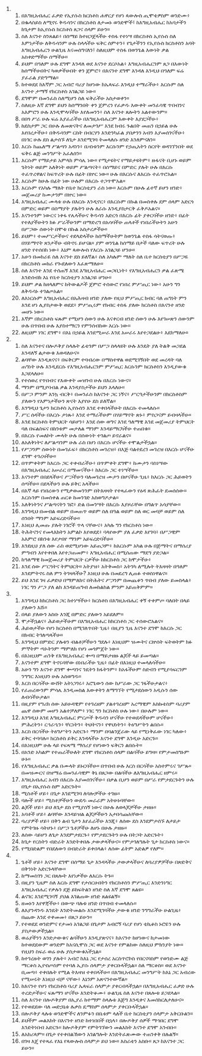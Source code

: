 <ol>
  <li>
    <ol>
      <li>በእግዚአብሔር ፈቃድ የኢየሱስ ክርስቶስ ሐዋርያ የሆነ ጳውሎስ ጢሞቴዎስም ወንድሙ፥</li>
      <li>በቈላስይስ ለሚኖሩ ቅዱሳንና በክርስቶስ ለታመኑ ወንድሞች፤ ከእግዚአብሔር ከአባታችን ከጌታም ከኢየሱስ ክርስቶስ ጸጋና ሰላም ይሁን።</li>
      <li>ስለ እናንተ ስንጸልይ፥ በሰማይ ከተዘጋጀላችሁ ተስፋ የተነሣ በክርስቶስ ኢየሱስ ስለ እምነታችሁ ለቅዱሳንም ሁሉ ስላላችሁ ፍቅር ሰምተን፥ የጌታችንን የኢየሱስ ክርስቶስን አባት እግዚአብሔርን ሁልጊዜ እናመሰግናለን፤ ስለዚህም ተስፋ በወንጌል እውነት ቃል አስቀድማችሁ ሰማችሁ።</li>
      <li>ይህም በዓለም ሁሉ ደግሞ እንዳለ ወደ እናንተ ደርሶአል፥ እግዚአብሔርንም ጸጋ በእውነት ከሰማችሁበትና ካወቃችሁበት ቀን ጀምሮ፥ በእናንተ ደግሞ እንዳለ እንዲህ በዓለም ፍሬ ያፈራል ያድግማል።</li>
      <li>ከተወደደ ከእኛም ጋር አብሮ ባሪያ ከሆነው ከኤጳፍራ እንዲህ ተማራችሁ፥ እርሱም ስለ እናንተ ታማኝ የክርስቶስ አገልጋይ ነው።</li>
      <li>ደግሞም በመንፈስ ስለሚሆን ስለ ፍቅራችሁ አስታወቀን።</li>
      <li>ስለዚሁ እኛ ደግሞ ይህን ከሰማንበት ቀን ጀምረን የፈቃዱ እውቀት መንፈሳዊ ጥበብንና አእምሮን ሁሉ እንዲሞላባችሁ እየለመንን፥ ስለ እናንተ ጸሎትን አልተውንም።</li>
      <li>በበጎ ሥራ ሁሉ ፍሬ እያፈራችሁ በእግዚአብሔርም እውቀት እያደጋችሁ፥</li>
      <li>ከደስታም ጋር በሁሉ ለመጽናትና ለመታገሥ እንደ ክብሩ ጉልበት መጠን በኃይል ሁሉ እየበረታችሁ፥ በቅዱሳንም ርስት በብርሃን እንድንካፈል ያበቃንን አብን እያመሰገናችሁ፥ በነገር ሁሉ ደስ ልታሰኙ ለጌታ እንደሚገባ ትመላለሱ ዘንድ እንለምናለን።</li>
      <li>እርሱ ከጨለማ ሥልጣን አዳነን፥ ቤዛነቱንም እርሱንም የኃጢአትን ስርየት ወዳገኘንበት ወደ ፍቅሩ ልጅ መንግሥት አፈለሰን።</li>
      <li>እርሱም የማይታይ አምላክ ምሳሌ ነው። የሚታዩትና የማይታዩትም፥ ዙፋናት ቢሆኑ ወይም ጌትነት ወይም አለቅነት ወይም ሥልጣናት፥ በሰማይና በምድር ያሉት ሁሉ በእርሱ ተፈጥረዋልና ከፍጥረት ሁሉ በፊት በኵር ነው። ሁሉ በእርሱና ለእርሱ ተፈጥሮአል።</li>
      <li>እርሱም ከሁሉ በፊት ነው ሁሉም በእርሱ ተጋጥሞአል።</li>
      <li>እርሱም የአካሉ ማለት የቤተ ክርስቲያን ራስ ነው። እርሱም በሁሉ ፊተኛ ይሆን ዘንድ፥ መጀመሪያ ከሙታንም በኵር ነው።</li>
      <li>እግዚአብሔር ሙላቱ ሁሉ በእርሱ እንዲኖር፥ በእርሱም በኩል በመስቀሉ ደም ሰላም አድርጎ በምድር ወይም በሰማያት ያሉትን ሁሉ ለራሱ እንዲያስታርቅ ፈቅዶአልና።</li>
      <li>እናንተንም ነውርና ነቀፋ የሌላችሁና ቅዱሳን አድርጎ በእርሱ ፊት ያቀርባችሁ ዘንድ፥ በፊት የተለያችሁትን ክፉ ሥራችሁንም በማድረግ በአሳባችሁ ጠላቶች የነበራችሁትን አሁን በሥጋው ሰውነት በሞቱ በኩል አስታረቃችሁ።</li>
      <li>ይህም፥ ተመሥርታችሁና ተደላድላችሁ ከሰማችሁትም ከወንጌል ተስፋ ሳትናወጡ፥ በሃይማኖት ጸንታችሁ ብትኖሩ ይሆናል። ያም ወንጌል ከሰማይ በታች ባለው ፍጥረት ሁሉ ዘንድ የተሰበከ ነው፥ እኔም ጳውሎስ የእርሱ አገልጋይ ሆንሁ።</li>
      <li>አሁን በመከራዬ ስለ እናንተ ደስ ይለኛል፥ ስለ አካሉም ማለት ስለ ቤተ ክርስቲያን በሥጋዬ በክርስቶስ መከራ የጐደለውን እፈጽማለሁ።</li>
      <li>ስለ እናንተ እንደ ተሰጠኝ እንደ እግዚአብሔር መጋቢነት፥ የእግዚአብሔርን ቃል ፈጽሜ እንድሰብክ እኔ የቤተ ክርስቲያን አገልጋይ ሆንሁ።</li>
      <li>ይህም ቃል ከዘላለምና ከትውልዶች ጀምሮ ተሰውሮ የነበረ ምሥጢር ነው፥ አሁን ግን ለቅዱሳኑ ተገልጦአል።</li>
      <li>ለእነርሱም እግዚአብሔር በአሕዛብ ዘንድ ያለው የዚህ ምሥጢር ክብር ባለ ጠግነት ምን እንደ ሆነ ሊያስታውቅ ወደደ፥ ምሥጢሩም የክብር ተስፋ ያለው ክርስቶስ በእናንተ ዘንድ መሆኑ ነው።</li>
      <li>እኛም በክርስቶስ ፍጹም የሚሆን ሰውን ሁሉ እናቀርብ ዘንድ ሰውን ሁሉ እየገሠጽን ሰውንም ሁሉ በጥበብ ሁሉ እያስተማርን የምንሰብከው እርሱ ነው።</li>
      <li>ለዚህም ነገር ደግሞ፥ በእኔ በኃይል እንደሚሠራ እንደ አሠራሩ እየተጋደልሁ፥ እደክማለሁ።</li>
    </ol>
  </li>
  <li>
    <ol>
      <li>ስለ እናንተና በሎዶቅያ ስላሉት ፊቴንም በሥጋ ስላላዩት ሁሉ እንዴት ያለ ትልቅ መጋደል እንዳለኝ ልታውቁ እወዳለሁና።</li>
      <li>ልባቸው እንዲጸናና፥ በፍቅርም ተባብረው በማስተዋል ወደሚገኝበት ወደ መረዳት ባለ ጠግነት ሁሉ እንዲደርሱ የእግዚአብሔርንም ምሥጢር እርሱንም ክርስቶስን እንዲያውቁ እጋደላለሁ።</li>
      <li>የተሰወረ የጥበብና የእውቀት መዝገብ ሁሉ በእርሱ ነውና።</li>
      <li>ማንም በሚያባብል ቃል እንዳያስታችሁ ይህን እላለሁ።</li>
      <li>በሥጋ ምንም እንኳ ብርቅ፥ በመንፈስ ከእናንተ ጋር ነኝና፥ ሥርዓታችሁንም በክርስቶስም ያለውን የእምነታችሁን ጽናት እያየሁ ደስ ይለኛል።</li>
      <li>እንግዲህ ጌታን ክርስቶስ ኢየሱስን እንደ ተቀበላችሁት በእርሱ ተመላለሱ።</li>
      <li>ሥር ሰዳችሁ በእርሱ ታነጹ፥ እንደ ተማራችሁም በሃይማኖት ጽኑ፥ ምስጋናም ይብዛላችሁ።</li>
      <li>እንደ ክርስቶስ ትምህርት ሳይሆን፥ እንደ ሰው ወግና እንደ ዓለማዊ እንደ መጀመሪያ ትምህርት ባለ በፍልስፍና በከንቱም መታለል ማንም እንዳይማርካችሁ ተጠበቁ።</li>
      <li>በእርሱ የመለኮት ሙላት ሁሉ በሰውነት ተገልጦ ይኖራልና።</li>
      <li>ለአለቅነትና ለሥልጣንም ሁሉ ራስ በሆነ በእርሱ ሆናችሁ ተሞልታችኋል።</li>
      <li>የሥጋንም ሰውነት በመገፈፍ፥ በክርስቶስ መገረዝ፥ በእጅ ባልተደረገ መገረዝ በእርሱ ሆናችሁ ደግሞ ተገረዛችሁ።</li>
      <li>በጥምቀትም ከእርሱ ጋር ተቀብራችሁ፥ በጥምቀት ደግሞ፥ ከሙታን ባስነሣው በእግዚአብሔር አሠራር በማመናችሁ፥ ከእርሱ ጋር ተነሣችሁ።</li>
      <li>እናንተም በበደላችሁና ሥጋችሁን ባለመገረዝ ሙታን በሆናችሁ ጊዜ፥ ከእርሱ ጋር ሕይወትን ሰጣችሁ። በደላችሁን ሁሉ ይቅር አላችሁ።</li>
      <li>በእኛ ላይ የነበረውን የሚቃወመንንም በትእዛዛት የተጻፈውን የዕዳ ጽሕፈት ደመሰሰው። እርሱንም በመስቀል ጠርቆ ከመንገድ አስወግዶታል።</li>
      <li>አለቅነትንና ሥልጣናትን ገፎ፥ ድል በመንሣት በእርሱ እያዞራቸው በግልጥ አሳያቸው።</li>
      <li>እንግዲህ በመብል ወይም በመጠጥ ወይም ስለ በዓል ወይም ስለ ወር መባቻ ወይም ስለ ሰንበት ማንም አይፍረድባችሁ።</li>
      <li>እነዚህ ሊመጡ ያሉት ነገሮች ጥላ ናቸውና፥ አካሉ ግን የክርስቶስ ነው።</li>
      <li>ትሕትናንና የመላእክትን አምልኮ እየወደደ፥ ባላየውም ያለ ፈቃድ እየገባ፥ በሥጋዊም አእምሮ በከንቱ እየታበየ ማንም አይፍረድባችሁ።</li>
      <li>እንደዚህ ያለ ሰው ራስ ወደሚሆነው አይጠጋም፥ ከእርሱም አካል ሁሉ በጅማትና በማሰሪያ ምግብን እየተቀበለ እየተጋጠመም፥ እግዚአብሔር በሚሰጠው ማደግ ያድጋል።</li>
      <li>ከዓለማዊ ከመጀመሪያ ትምህርት ርቃችሁ ከክርስቶስ ጋር ከሞታችሁ፥</li>
      <li>እንደ ሰው ሥርዓትና ትምህርት። አትያዝ፥ አትቅመስ፥ አትንካ ለሚሉት ትእዛዛት በዓለም እንደምትኖሩ ስለ ምን ትገዛላችሁ? እነዚህ ሁሉ በመደረግ ሊጠፉ ተወስነዋልና።</li>
      <li>ይህ እንደ ገዛ ፈቃድህ በማምለክና በትሕትና ሥጋንም በመጨቆን ጥበብ ያለው ይመስላል፥ ነገር ግን ሥጋ ያለ ልክ እንዳይጠግብ ለመከልከል ምንም አይጠቅምም።</li>
    </ol>
  </li>
  <li>
    <ol>
      <li>እንግዲህ ከክርስቶስ ጋር ከተነሣችሁ፥ ክርስቶስ በእግዚአብሔር ቀኝ ተቀምጦ ባለበት በላይ ያለውን እሹ።</li>
      <li>በላይ ያለውን አስቡ እንጂ በምድር ያለውን አይደለም።</li>
      <li>ሞታችኋልና፥ ሕይወታችሁም በእግዚአብሔር ከክርስቶስ ጋር ተሰውሮአልና።</li>
      <li>ሕይወታችሁ የሆነ ክርስቶስ በሚገለጥበት ጊዜ፥ በዚያን ጊዜ እናንተ ደግሞ ከእርሱ ጋር በክብር ትገለጣላችሁ።</li>
      <li>እንግዲህ በምድር ያሉቱን ብልቶቻችሁን ግደሉ፥ እነዚህም ዝሙትና ርኵሰት ፍትወትም ክፉ ምኞትም ጣኦትንም ማምለክ የሆነ መጎምጀት ነው።</li>
      <li>በእነዚህም ጠንቅ የእግዚአብሔር ቍጣ በማይታዘዙ ልጆች ላይ ይመጣል።</li>
      <li>እናንተም ደግሞ ትኖሩባቸው በነበራችሁ ጊዜ፥ በፊት በእነዚህ ተመላለሳችሁ።</li>
      <li>አሁን ግን እናንተ ደግሞ ቍጣንና ንዴትን ክፋትንም፥ ከአፋችሁም ስድብን የሚያሳፍርንም ንግግር እነዚህን ሁሉ አስወግዱ።</li>
      <li>እርስ በርሳችሁ ውሸት አትነጋገሩ፥ አሮጌውን ሰው ከሥራው ጋር ገፋችሁታልና፥</li>
      <li>የፈጠረውንም ምሳሌ እንዲመስል እውቀትን ለማግኘት የሚታደሰውን አዲሱን ሰው ለብሳችሁታል።</li>
      <li>በዚያም የግሪክ ሰው አይሁዳዊም የተገረዘም ያልተገረዘም አረማዊም እስኩቴስም ባሪያም ጨዋ ሰውም መሆን አልተቻለም፥ ነገር ግን ክርስቶስ ሁሉ ነው፥ በሁሉም ነው።</li>
      <li>እንግዲህ እንደ እግዚአብሔር ምርጦች ቅዱሳን ሆናችሁ የተወደዳችሁም ሆናችሁ፥ ምሕረትን፥ ርኅራኄን፥ ቸርነትን፥ ትህትናን፥ የዋህነትን፥ ትዕግሥትን ልበሱ።</li>
      <li>እርስ በርሳችሁ ትዕግሥትን አድርጉ፥ ማንም በባልንጀራው ላይ የሚነቅፈው ነገር ካለው፥ ይቅር ተባባሉ። ክርስቶስ ይቅር እንዳላችሁ እናንተ ደግሞ እንዲሁ አድርጉ።</li>
      <li>በእነዚህም ሁሉ ላይ የፍጻሜ ማሰሪያ የሆነውን ፍቅርን ልበሱት።</li>
      <li>በአንድ አካልም የተጠራችሁለት ደግሞ የክርስቶስ ሰላም በልባችሁ ይግዛ። የምታመሰግኑም ሁኑ።</li>
      <li>የእግዚአብሔር ቃል በሙላት ይኑርባችሁ። በጥበብ ሁሉ እርስ በርሳችሁ አስተምሩና ገሥጹ። በመዝሙርና በዝማሬ በመንፈሳዊም ቅኔ በጸጋው በልባችሁ ለእግዚአብሔር ዘምሩ።</li>
      <li>እግዚአብሔር አብን በእርሱ እያመሰገናችሁ፥ በቃል ቢሆን ወይም በሥራ የምታደርጉትን ሁሉ በጌታ በኢየሱስ ስም አድርጉት።</li>
      <li>ሚስቶች ሆይ፥ በጌታ እንደሚገባ ለባሎቻችሁ ተገዙ።</li>
      <li>ባሎች ሆይ፥ ሚስቶቻችሁን ውደዱ መራራም አትሁኑባቸው።</li>
      <li>ልጆች ሆይ፥ ይህ ለጌታ ደስ የሚያሰኝ ነውና በሁሉ ለወላጆቻችሁ ታዘዙ።</li>
      <li>አባቶች ሆይ፥ ልባቸው እንዳይዝል ልጆቻችሁን አታበሳጩአቸው።</li>
      <li>ባሪያዎች ሆይ፥ በቅን ልብ ጌታን እየፈራችሁ እንጂ፥ ለሰው ደስ እንደምታሰኙ ለታይታ የምትገዙ ሳትሆኑ፥ በሥጋ ጌቶቻችሁ ለሆኑ በሁሉ ታዘዙ።</li>
      <li>ለሰው ሳይሆን ለጌታ እንደምታደርጉ፥ የምታደርጉትን ሁሉ በትጋት አድርጉት፥</li>
      <li>ከጌታ የርስትን ብድራት እንድትቀበሉ ታውቃላችሁና። የምታገለግሉት ጌታ ክርስቶስ ነውና።</li>
      <li>የሚበድልም የበደለውን በብድራት ይቀበላል፥ ለሰው ፊትም አድልዎ የለም።</li>
    </ol>
  </li>
  <li>
    <ol>
      <li>ጌቶች ሆይ፥ እናንተ ደግሞ በሰማይ ጌታ እንዳላችሁ ታውቃላችሁና ለባሪያዎቻችሁ በጽድቅና በቅንነት አድርጉላቸው።</li>
      <li>ከማመስገን ጋር በጸሎት እየነቃችሁ ለእርሱ ትጉ።</li>
      <li>በዚያን ጊዜም ስለ እርሱ ደግሞ የታሰርሁበትን የክርስቶስን ምሥጢር እንድንነግር እግዚአብሔር የቃሉን ደጅ ይከፍትልን ዘንድ ስለ እኛ ደግሞ ጸልዩ።</li>
      <li>ልናገር እንደሚገባኝ ያህል እገልጠው ዘንድ ጸልዩልኝ።</li>
      <li>ዘመኑን እየዋጃችሁ፥ በውጭ ባሉቱ ዘንድ በጥበብ ተመላለሱ።</li>
      <li>ለእያንዳንዱ እንዴት እንድትመልሱ እንደሚገባችሁ ታውቁ ዘንድ ንግግራችሁ ሁልጊዜ፥ በጨው እንደ ተቀመመ፥ በጸጋ ይሁን።</li>
      <li>የተወደደ ወንድምና የታመነ አገልጋይ በጌታም አብሮኝ ባሪያ የሆነ ቲኪቆስ ኑሮዬን ሁሉ ያስታውቃችኋል።</li>
      <li>ወሬያችንን እንድታውቁና ልባችሁን እንዲያጽናና፥ ከእናንተ ከሆነውና ከታመነው ከተወደደውም ወንድም ከአናሲሞስ ጋር ወደ እናንተ የምልከው ስለዚህ ምክንያት ነው። የዚህን ስፍራ ወሬ ሁሉ ያስታውቁአችኋል።</li>
      <li>ከተገረዙት ወገን ያሉት፥ አብሮ ከእኔ ጋር የታሰረ አርስጥሮኮስ የበርናባስም የወንድሙ ልጅ ማርቆስ ኢዮስጦስም የተባለ ኢያሱ ሰላምታ ያቀርቡላችኋል። ስለ ማርቆስ። ወደ እናንተ ቢመጣ፥ ተቀበሉት የሚል ትእዛዝ ተቀበላችሁ። በእግዚአብሔር መንግሥት ከእኔ ጋር አብረው የሚሠሩት እነዚህ ብቻ ናቸው፥ እኔንም አጽናንተውኛል።</li>
      <li>ከእናንተ የሆነ የክርስቶስ ባሪያ ኤጳፍራ ሰላምታ ያቀርብላችኋል። በእግዚአብሔር ፈቃድ ሁሉ ተረድታችሁና ፍጹማን ሆናችሁ እንድትቆሙ፥ ሁልጊዜ ስለ እናንተ በጸሎቱ ይጋደላል።</li>
      <li>ስለ እናንተ በሎዶቅያም በኢያራ ከተማም ስላሉቱ እጅግ እንዲቀና እመሰክርለታለሁና።</li>
      <li>የተወደደው ባለ መድኃኒቱ ሉቃስ ዴማስም ሰላምታ ያቀርቡላችኋል።</li>
      <li>በሎዶቅያ ላሉቱ ወንድሞችና ለንምፉን በቤቱም ላለች ቤተ ክርስቲያን ሰላምታ አቅርቡልን።</li>
      <li>ይህችም መልእክት በእናንተ ዘንድ ከተነበበች በኋላ፥ በሎዶቅያ ሰዎች ማኅበር ደግሞ እንድትነበብ አድርጉ። ከሎዶቅያም የምትገኘውን መልእክት እናንተ ደግሞ አንብቡ።</li>
      <li>ለአክሪጳም። በጌታ የተቀበልኸውን አገልግሎት እንድትፈጽሙው ተጠንቀቅ በሉልኝ።</li>
      <li>በገዛ እጄ የተጻፈ የእኔ የጳውሎስ ሰላምታ ይህ ነው። እስራቴን አስቡ። ጸጋ ከእናንተ ጋር ይሁን።</li>
    </ol>
  </li>
</ol>
